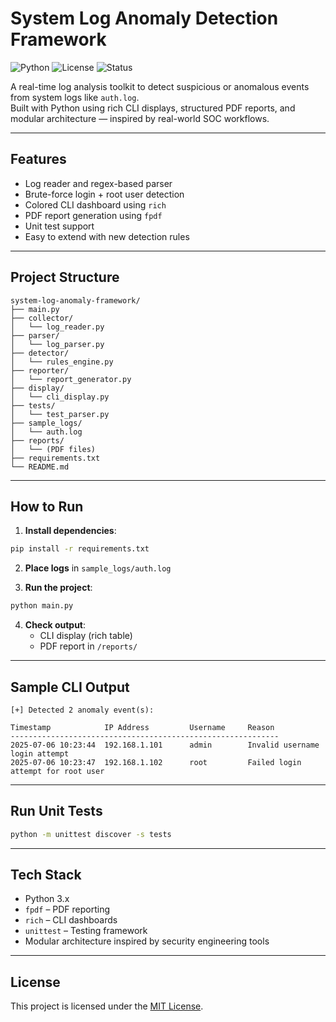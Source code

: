 # System Log Anomaly Detection Framework

![Python](https://img.shields.io/badge/python-3.10+-blue)
![License](https://img.shields.io/badge/license-MIT-green)
![Status](https://img.shields.io/badge/status-Active-brightgreen)

A real-time log analysis toolkit to detect suspicious or anomalous events from system logs like `auth.log`.  
Built with Python using rich CLI displays, structured PDF reports, and modular architecture — inspired by real-world SOC workflows.

---

##  Features

- Log reader and regex-based parser
- Brute-force login + root user detection
- Colored CLI dashboard using `rich`
- PDF report generation using `fpdf`
- Unit test support
- Easy to extend with new detection rules

---

##  Project Structure

```
system-log-anomaly-framework/
├── main.py
├── collector/
│   └── log_reader.py
├── parser/
│   └── log_parser.py
├── detector/
│   └── rules_engine.py
├── reporter/
│   └── report_generator.py
├── display/
│   └── cli_display.py
├── tests/
│   └── test_parser.py
├── sample_logs/
│   └── auth.log
├── reports/
│   └── (PDF files)
├── requirements.txt
└── README.md
```

---

##  How to Run

1. **Install dependencies**:

```bash
pip install -r requirements.txt
```

2. **Place logs** in `sample_logs/auth.log`

3. **Run the project**:

```bash
python main.py
```

4. **Check output**:
   - CLI display (rich table)
   - PDF report in `/reports/`

---

##  Sample CLI Output

```
[+] Detected 2 anomaly event(s):

Timestamp            IP Address         Username     Reason
------------------------------------------------------------
2025-07-06 10:23:44  192.168.1.101      admin        Invalid username login attempt
2025-07-06 10:23:47  192.168.1.102      root         Failed login attempt for root user
```

---

##  Run Unit Tests

```bash
python -m unittest discover -s tests
```

---

##  Tech Stack

- Python 3.x
- `fpdf` – PDF reporting
- `rich` – CLI dashboards
- `unittest` – Testing framework
- Modular architecture inspired by security engineering tools

---

##  License

This project is licensed under the [MIT License](LICENSE).
